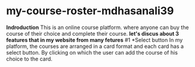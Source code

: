 # my-course-roster-mdhasanali39
**Indroduction**
This is an online course platform.
where anyone can buy the course of their choice and complete their course.
**let's discus about 3 features that in my website from many fetures**
#1
 *Select button
   In my platform, the courses are arranged in a card format and each card has a select button.
    By clicking on which the user can add the course of his choice to the card.
  
